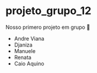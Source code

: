 # projeto_grupo_12
Nosso primero projeto em grupo 🚀
+ Andre Viana
+ Djaniza
+ Manuele
+ Renata 
+ Caio Aquino
